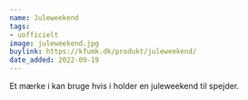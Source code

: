 ```yaml
---
name: Juleweekend
tags:
- uofficielt
image: juleweekend.jpg
buylink: https://kfumk.dk/produkt/juleweekend/
date_added: 2022-09-19
---
```

Et mærke i kan bruge hvis i holder en juleweekend til spejder.
